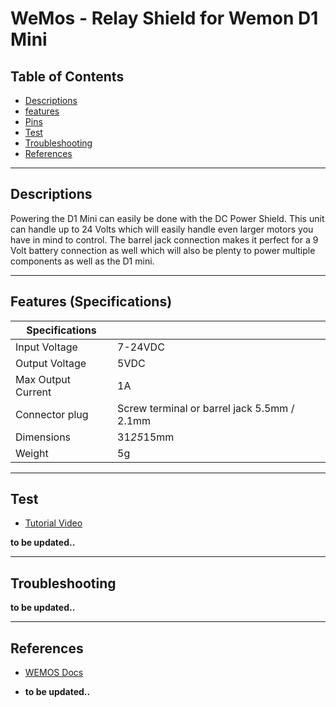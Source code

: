# WeMos - Relay Shield for Wemon D1 Mini

## Table of Contents

-   [Descriptions](#descriptions)
-   [features](#features)
-   [Pins](#pins)
-   [Test](#test-code)
-   [Troubleshooting](#troubleshooting)
-   [References](#references)

---

## Descriptions

Powering the D1 Mini can easily be done with the DC Power Shield. This unit can handle up to 24 Volts which will easily handle even larger motors you have in mind to control. The barrel jack connection makes it perfect for a 9 Volt battery connection as well which will also be plenty to power multiple components as well as the D1 mini.

---

## Features (Specifications)

| Specifications     |                                             |
| ------------------ | ------------------------------------------- |
| Input Voltage      | 7-24VDC                                     |
| Output Voltage     | 5VDC                                        |
| Max Output Current | 1A                                          |
| Connector plug     | Screw terminal or barrel jack 5.5mm / 2.1mm |
| Dimensions         | 31*25*15mm                                  |
| Weight             | 5g                                          |

---

## Test

-   [Tutorial Video](https://www.youtube.com/watch?v=TKN9WmunCQU&t=208)

**to be updated..**

---

## Troubleshooting

**to be updated..**

---

## References

-   [WEMOS Docs](https://www.wemos.cc/en/latest/d1_mini_shield/dc_power.html)

-   **to be updated..**
